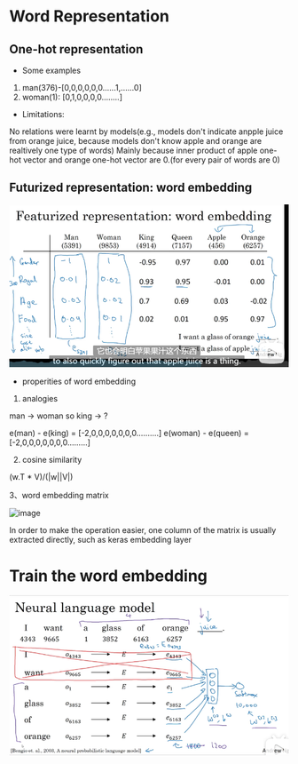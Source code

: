 # Word Representation

## One-hot representation
* Some examples
1. man(376)-[0,0,0,0,0,0......1,......0]
2. woman(1): [0,1,0,0,0,0........]
* Limitations:

No relations were learnt by models(e.g., models don't indicate anpple juice from orange juice, because models don't know apple and orange are realtively one type of words)
Mainly because inner product of apple one-hot vector and orange one-hot vector are 0.(for every pair of words are 0)

## Futurized representation: word embedding

<div align=center>
<img src="https://github.com/SuperrWu/Deep-Learning/blob/main/figures/word_embedding.PNG?raw=true"/>
</div>

* properities of word embedding
1. analogies

man -> woman  so king -> ?

e(man) - e(king) = [-2,0,0,0,0,0,0,0..........]
e(woman) - e(queen) = [-2,0,0,0,0,0,0,0.........]

2. cosine similarity

(w.T * V)/(|w||V|)

3、word embedding matrix

![image](https://user-images.githubusercontent.com/94330800/142990546-2e31293d-89a2-416a-8b49-97d650844b86.png)

In order to make the operation easier, one column of the matrix is usually extracted directly, such as keras embedding layer

# Train the word embedding
<div>
  <img src="https://github.com/SuperrWu/Deep-Learning/blob/main/figures/Train_embedding.PNG?raw=true">
</div>


